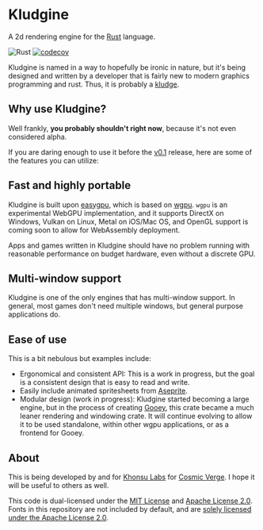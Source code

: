 # Kludgine

A 2d rendering engine for the [Rust](https://rust-lang.org/) language.

![Rust](https://github.com/khonsulabs/kludgine/workflows/Tests/badge.svg) [![codecov](https://codecov.io/gh/khonsulabs/kludgine/branch/main/graph/badge.svg)](https://codecov.io/gh/khonsulabs/kludgine)

Kludgine is named in a way to hopefully be ironic in nature, but it's being designed and written by a developer that is fairly new to modern graphics programming and rust. Thus, it is probably a [kludge](https://en.wikipedia.org/wiki/Kludge).

## Why use Kludgine?

Well frankly, **you probably shouldn't right now**, because it's not even considered alpha.

If you are daring enough to use it before the [v0.1](https://github.com/khonsulabs/kludgine/projects/1) release, here are some of the features you can utilize:

## Fast and highly portable

Kludgine is built upon [easygpu](https://github.com/khonsulabs/easygpu), which is based on [wgpu](https://lib.rs/wgpu). `wgpu` is an experimental WebGPU implementation, and it supports DirectX on Windows, Vulkan on Linux, Metal on iOS/Mac OS, and OpenGL support is coming soon to allow for WebAssembly deployment.

Apps and games written in Kludgine should have no problem running with reasonable performance on budget hardware, even without a discrete GPU.

## Multi-window support

Kludgine is one of the only engines that has multi-window support. In general, most games don't need multiple windows, but general purpose applications do.

## Ease of use

This is a bit nebulous but examples include:

- Ergonomical and consistent API: This is a work in progress, but the goal is a
  consistent design that is easy to read and write.
- Easily include animated spritesheets from [Aseprite](https://www.aseprite.org).
- Modular design (work in progress): Kludgine started becoming a large engine, but in the process of creating [Gooey](https://github.com/khonsulabs/gooey), this crate became a much leaner rendering and windowing crate. It will continue evolving to allow it to be used standalone, within other wgpu applications, or as a frontend for Gooey.

## About

This is being developed by and for [Khonsu Labs](https://khonsulabs.com/) for [Cosmic Verge](https://github.com/khonsulabs/cosmicverge). I hope it will be useful to others as well.

This code is dual-licensed under the [MIT License](./LICENSE-MIT) and [Apache License 2.0](./LICENSE-APACHE). Fonts in this repository are not included by default, and are [solely licensed under the Apache License 2.0](./fonts/README.md).
